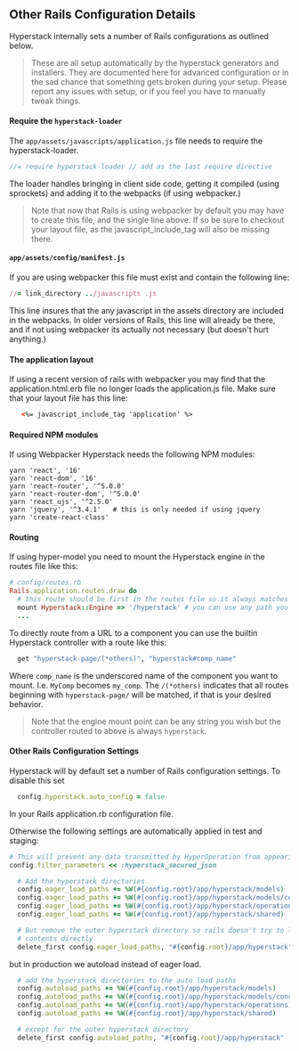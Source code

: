 ## Other Rails Configuration Details

Hyperstack internally sets a number of Rails configurations as outlined below.  

>These are all setup
automatically by the hyperstack generators and installers. They are documented here for advanced configuration or in the sad chance that something gets broken during your setup.  Please report any issues with setup, or if you feel you have to manually tweak things.

#### Require the `hyperstack-loader`

The `app/assets/javascripts/application.js` file needs to require the hyperstack-loader.

```javascript
//= require hyperstack-loader // add as the last require directive
```

The loader handles bringing in client side code, getting it compiled (using sprockets) and adding it to the webpacks (if using webpacker.)

> Note that now that Rails is using webpacker by default you may have to create
this file, and the single line above.  If so be sure to checkout your layout
file, as the javascript_include_tag will also be missing there.

#### `app/assets/config/manifest.js`

If you are using webpacker this file must exist and contain the following line:

```Ruby
//= link_directory ../javascripts .js
```

This line insures that the any javascript in the assets directory are included in the webpacks.  In older versions of Rails, this line will already be there, and if not
using webpacker its actually not necessary (but doesn't hurt anything.)

#### The application layout

If using a recent version of rails with webpacker you may find that the application.html.erb file no longer loads the application.js file.  Make sure that your layout file has this line:

```html
   <%= javascript_include_tag 'application' %>
```

#### Required NPM modules

If using Webpacker Hyperstack needs the following NPM modules:

```
yarn 'react', '16'
yarn 'react-dom', '16'
yarn 'react-router', '^5.0.0'
yarn 'react-router-dom', '^5.0.0'
yarn 'react_ujs', '^2.5.0'
yarn 'jquery', '^3.4.1'   # this is only needed if using jquery
yarn 'create-react-class'
```

#### Routing

If using hyper-model you need to mount the Hyperstack engine in the routes file like this:

```ruby
# config/routes.rb
Rails.application.routes.draw do
  # this route should be first in the routes file so it always matches'
  mount Hyperstack::Engine => '/hyperstack' # you can use any path you choose
  ...
```

To directly route from a URL to a component you can use the builtin Hyperstack
controller with a route like this:

```ruby
  get "hyperstack-page/(*others)", "hyperstack#comp_name"
```

Where `comp_name` is the underscored name of the component you want to mount.  I.e. `MyComp` becomes `my_comp`.  The `/(*others)` indicates that all routes beginning with
`hyperstack-page/` will be matched, if that is your desired behavior.

> Note that the engine mount point can be any string you wish but the controller routed to above is always `hyperstack`.

#### Other Rails Configuration Settings

Hyperstack will by default set a number of Rails configuration settings.  To disable this
set
```ruby
  config.hyperstack.auto_config = false
```
In your Rails application.rb configuration file.

Otherwise the following settings are automatically applied in test and staging:

```ruby
# This will prevent any data transmitted by HyperOperation from appearing in logs
config.filter_parameters << :hyperstack_secured_json

  # Add the hyperstack directories
  config.eager_load_paths += %W(#{config.root}/app/hyperstack/models)
  config.eager_load_paths += %W(#{config.root}/app/hyperstack/models/concerns)
  config.eager_load_paths += %W(#{config.root}/app/hyperstack/operations)
  config.eager_load_paths += %W(#{config.root}/app/hyperstack/shared)

  # But remove the outer hyperstack directory so rails doesn't try to load its
  # contents directly
  delete_first config.eager_load_paths, "#{config.root}/app/hyperstack"
```
but in production we autoload instead of eager load.
```ruby
  # add the hyperstack directories to the auto load paths
  config.autoload_paths += %W(#{config.root}/app/hyperstack/models)
  config.autoload_paths += %W(#{config.root}/app/hyperstack/models/concerns)
  config.autoload_paths += %W(#{config.root}/app/hyperstack/operations)
  config.autoload_paths += %W(#{config.root}/app/hyperstack/shared)

  # except for the outer hyperstack directory
  delete_first config.autoload_paths, "#{config.root}/app/hyperstack"
```
